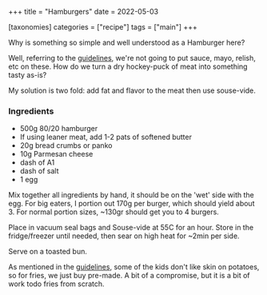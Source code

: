+++
title = "Hamburgers"
date = 2022-05-03

[taxonomies]
categories = ["recipe"]
tags = ["main"]
+++


Why is something so simple and well understood as a Hamburger here?

Well, referring to the [guidelines](/guidelines), we're not going to put sauce, mayo, relish, etc on these.  How do we turn a dry hockey-puck of meat into something tasty as-is?

My solution is two fold: add fat and flavor to the meat then use souse-vide.

<!-- more -->

### Ingredients

- 500g 80/20 hamburger 
- If using leaner meat, add 1-2 pats of softened butter 
- 20g bread crumbs or panko
- 10g Parmesan cheese
- dash of A1
- dash of salt
- 1 egg


Mix together all ingredients by hand, it should be on the 'wet' side
 with the egg.  For big eaters, I portion out 170g per burger, which should yield about 3.
 For normal portion sizes, ~130gr should get you to 4 burgers.  

Place in vacuum seal bags and Souse-vide at 55C for an hour. Store in the fridge/freezer until needed, then sear on high heat for ~2min per side.

Serve on a toasted bun.

As mentioned in the [guidelines](/guidelines), some of the kids don't like skin on potatoes, so for fries, we just buy pre-made. A bit of a compromise, but it is a bit of work todo fries from scratch.
